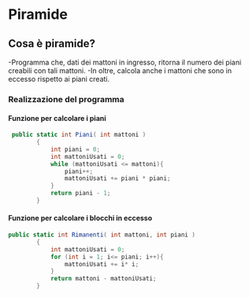 # Piramide
## Cosa è piramide?
-Programma che, dati dei mattoni in ingresso, ritorna il numero dei piani creabili con tali mattoni.
-In oltre, calcola anche i mattoni che sono in eccesso rispetto ai piani creati.


### Realizzazione del programma

#### Funzione per calcolare i piani

``` C#
 public static int Piani( int mattoni )
        {
            int piani = 0;
            int mattoniUsati = 0;
            while (mattoniUsati <= mattoni){
                piani++;
                mattoniUsati += piani * piani;
            }
            return piani - 1;
        }
``` 


#### Funzione per calcolare i blocchi in eccesso
``` C#
public static int Rimanenti( int mattoni, int piani )
        {
            int mattoniUsati = 0;
            for (int i = 1; i<= piani; i++){
                mattoniUsati += i* i;
            }
            return mattoni - mattoniUsati;
        }
```
